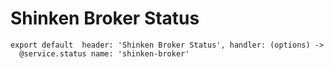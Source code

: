 
# Shinken Broker Status

    export default  header: 'Shinken Broker Status', handler: (options) ->
      @service.status name: 'shinken-broker'
